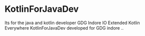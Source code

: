 # KotlinForJavaDev
Its for the java and kotlin developer
GDG Indore IO Extended Kotlin Everywhere  KotlinForJavaDev
developed for GDG indore
..
